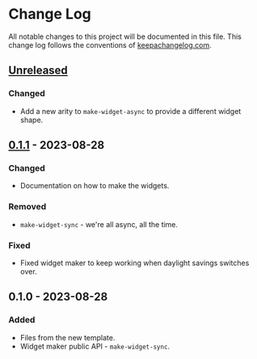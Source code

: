 # Change Log
All notable changes to this project will be documented in this file. This change log follows the conventions of [keepachangelog.com](http://keepachangelog.com/).

## [Unreleased]
### Changed
- Add a new arity to `make-widget-async` to provide a different widget shape.

## [0.1.1] - 2023-08-28
### Changed
- Documentation on how to make the widgets.

### Removed
- `make-widget-sync` - we're all async, all the time.

### Fixed
- Fixed widget maker to keep working when daylight savings switches over.

## 0.1.0 - 2023-08-28
### Added
- Files from the new template.
- Widget maker public API - `make-widget-sync`.

[Unreleased]: https://sourcehost.site/your-name/webscraper/compare/0.1.1...HEAD
[0.1.1]: https://sourcehost.site/your-name/webscraper/compare/0.1.0...0.1.1
